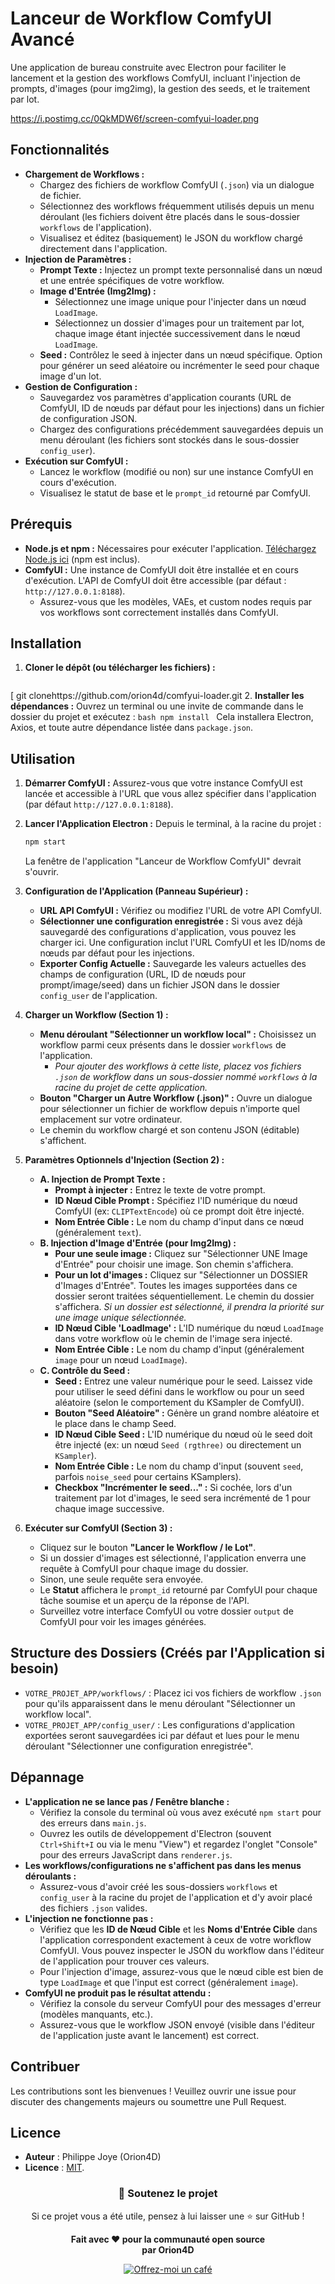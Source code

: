 # Lanceur de Workflow ComfyUI Avancé

Une application de bureau construite avec Electron pour faciliter le lancement et la gestion des workflows ComfyUI, incluant l'injection de prompts, d'images (pour img2img), la gestion des seeds, et le traitement par lot.


https://i.postimg.cc/0QkMDW6f/screen-comfyui-loader.png



## Fonctionnalités

*   **Chargement de Workflows :**
    *   Chargez des fichiers de workflow ComfyUI (`.json`) via un dialogue de fichier.
    *   Sélectionnez des workflows fréquemment utilisés depuis un menu déroulant (les fichiers doivent être placés dans le sous-dossier `workflows` de l'application).
    *   Visualisez et éditez (basiquement) le JSON du workflow chargé directement dans l'application.
*   **Injection de Paramètres :**
    *   **Prompt Texte :** Injectez un prompt texte personnalisé dans un nœud et une entrée spécifiques de votre workflow.
    *   **Image d'Entrée (Img2Img) :**
        *   Sélectionnez une image unique pour l'injecter dans un nœud `LoadImage`.
        *   Sélectionnez un dossier d'images pour un traitement par lot, chaque image étant injectée successivement dans le nœud `LoadImage`.
    *   **Seed :** Contrôlez le seed à injecter dans un nœud spécifique. Option pour générer un seed aléatoire ou incrémenter le seed pour chaque image d'un lot.
*   **Gestion de Configuration :**
    *   Sauvegardez vos paramètres d'application courants (URL de ComfyUI, ID de nœuds par défaut pour les injections) dans un fichier de configuration JSON.
    *   Chargez des configurations précédemment sauvegardées depuis un menu déroulant (les fichiers sont stockés dans le sous-dossier `config_user`).
*   **Exécution sur ComfyUI :**
    *   Lancez le workflow (modifié ou non) sur une instance ComfyUI en cours d'exécution.
    *   Visualisez le statut de base et le `prompt_id` retourné par ComfyUI.

## Prérequis

*   **Node.js et npm :** Nécessaires pour exécuter l'application. <a href="https://nodejs.org/" target="_blank">Téléchargez Node.js ici</a> (npm est inclus).
*   **ComfyUI :** Une instance de ComfyUI doit être installée et en cours d'exécution. L'API de ComfyUI doit être accessible (par défaut : `http://127.0.0.1:8188`).
    *   Assurez-vous que les modèles, VAEs, et custom nodes requis par vos workflows sont correctement installés dans ComfyUI.

## Installation

1.  **Cloner le dépôt (ou télécharger les fichiers) :**
    ```bash
[   git clonehttps://github.com/orion4d/comfyui-loader.git
2.  **Installer les dépendances :**
    Ouvrez un terminal ou une invite de commande dans le dossier du projet et exécutez :
    ```bash
    npm install
    ```
    Cela installera Electron, Axios, et toute autre dépendance listée dans `package.json`.

## Utilisation

1.  **Démarrer ComfyUI :**
    Assurez-vous que votre instance ComfyUI est lancée et accessible à l'URL que vous allez spécifier dans l'application (par défaut `http://127.0.0.1:8188`).

2.  **Lancer l'Application Electron :**
    Depuis le terminal, à la racine du projet :
    ```bash
    npm start
    ```
    La fenêtre de l'application "Lanceur de Workflow ComfyUI" devrait s'ouvrir.

3.  **Configuration de l'Application (Panneau Supérieur) :**
    *   **URL API ComfyUI :** Vérifiez ou modifiez l'URL de votre API ComfyUI.
    *   **Sélectionner une configuration enregistrée :** Si vous avez déjà sauvegardé des configurations d'application, vous pouvez les charger ici. Une configuration inclut l'URL ComfyUI et les ID/noms de nœuds par défaut pour les injections.
    *   **Exporter Config Actuelle :** Sauvegarde les valeurs actuelles des champs de configuration (URL, ID de nœuds pour prompt/image/seed) dans un fichier JSON dans le dossier `config_user` de l'application.

4.  **Charger un Workflow (Section 1) :**
    *   **Menu déroulant "Sélectionner un workflow local" :** Choisissez un workflow parmi ceux présents dans le dossier `workflows` de l'application.
        *   *Pour ajouter des workflows à cette liste, placez vos fichiers `.json` de workflow dans un sous-dossier nommé `workflows` à la racine du projet de cette application.*
    *   **Bouton "Charger un Autre Workflow (.json)" :** Ouvre un dialogue pour sélectionner un fichier de workflow depuis n'importe quel emplacement sur votre ordinateur.
    *   Le chemin du workflow chargé et son contenu JSON (éditable) s'affichent.

5.  **Paramètres Optionnels d'Injection (Section 2) :**
    *   **A. Injection de Prompt Texte :**
        *   **Prompt à injecter :** Entrez le texte de votre prompt.
        *   **ID Nœud Cible Prompt :** Spécifiez l'ID numérique du nœud ComfyUI (ex: `CLIPTextEncode`) où ce prompt doit être injecté.
        *   **Nom Entrée Cible :** Le nom du champ d'input dans ce nœud (généralement `text`).
    *   **B. Injection d'Image d'Entrée (pour Img2Img) :**
        *   **Pour une seule image :** Cliquez sur "Sélectionner UNE Image d'Entrée" pour choisir une image. Son chemin s'affichera.
        *   **Pour un lot d'images :** Cliquez sur "Sélectionner un DOSSIER d'Images d'Entrée". Toutes les images supportées dans ce dossier seront traitées séquentiellement. Le chemin du dossier s'affichera. *Si un dossier est sélectionné, il prendra la priorité sur une image unique sélectionnée.*
        *   **ID Nœud Cible 'LoadImage' :** L'ID numérique du nœud `LoadImage` dans votre workflow où le chemin de l'image sera injecté.
        *   **Nom Entrée Cible :** Le nom du champ d'input (généralement `image` pour un nœud `LoadImage`).
    *   **C. Contrôle du Seed :**
        *   **Seed :** Entrez une valeur numérique pour le seed. Laissez vide pour utiliser le seed défini dans le workflow ou pour un seed aléatoire (selon le comportement du KSampler de ComfyUI).
        *   **Bouton "Seed Aléatoire" :** Génère un grand nombre aléatoire et le place dans le champ Seed.
        *   **ID Nœud Cible Seed :** L'ID numérique du nœud où le seed doit être injecté (ex: un nœud `Seed (rgthree)` ou directement un `KSampler`).
        *   **Nom Entrée Cible :** Le nom du champ d'input (souvent `seed`, parfois `noise_seed` pour certains KSamplers).
        *   **Checkbox "Incrémenter le seed..." :** Si cochée, lors d'un traitement par lot d'images, le seed sera incrémenté de 1 pour chaque image successive.

6.  **Exécuter sur ComfyUI (Section 3) :**
    *   Cliquez sur le bouton **"Lancer le Workflow / le Lot"**.
    *   Si un dossier d'images est sélectionné, l'application enverra une requête à ComfyUI pour chaque image du dossier.
    *   Sinon, une seule requête sera envoyée.
    *   Le **Statut** affichera le `prompt_id` retourné par ComfyUI pour chaque tâche soumise et un aperçu de la réponse de l'API.
    *   Surveillez votre interface ComfyUI ou votre dossier `output` de ComfyUI pour voir les images générées.

## Structure des Dossiers (Créés par l'Application si besoin)

*   `VOTRE_PROJET_APP/workflows/` : Placez ici vos fichiers de workflow `.json` pour qu'ils apparaissent dans le menu déroulant "Sélectionner un workflow local".
*   `VOTRE_PROJET_APP/config_user/` : Les configurations d'application exportées seront sauvegardées ici par défaut et lues pour le menu déroulant "Sélectionner une configuration enregistrée".

## Dépannage

*   **L'application ne se lance pas / Fenêtre blanche :**
    *   Vérifiez la console du terminal où vous avez exécuté `npm start` pour des erreurs dans `main.js`.
    *   Ouvrez les outils de développement d'Electron (souvent `Ctrl+Shift+I` ou via le menu "View") et regardez l'onglet "Console" pour des erreurs JavaScript dans `renderer.js`.
*   **Les workflows/configurations ne s'affichent pas dans les menus déroulants :**
    *   Assurez-vous d'avoir créé les sous-dossiers `workflows` et `config_user` à la racine du projet de l'application et d'y avoir placé des fichiers `.json` valides.
*   **L'injection ne fonctionne pas :**
    *   Vérifiez que les **ID de Nœud Cible** et les **Noms d'Entrée Cible** dans l'application correspondent exactement à ceux de votre workflow ComfyUI. Vous pouvez inspecter le JSON du workflow dans l'éditeur de l'application pour trouver ces valeurs.
    *   Pour l'injection d'image, assurez-vous que le nœud cible est bien de type `LoadImage` et que l'input est correct (généralement `image`).
*   **ComfyUI ne produit pas le résultat attendu :**
    *   Vérifiez la console du serveur ComfyUI pour des messages d'erreur (modèles manquants, etc.).
    *   Assurez-vous que le workflow JSON envoyé (visible dans l'éditeur de l'application juste avant le lancement) est correct.

## Contribuer

Les contributions sont les bienvenues ! Veuillez ouvrir une issue pour discuter des changements majeurs ou soumettre une Pull Request.

## Licence

- **Auteur** : Philippe Joye (Orion4D)
- **Licence** : [MIT](./LICENSE).

<div align="center">

### 🌟 **Soutenez le projet**

Si ce projet vous a été utile, pensez à lui laisser une ⭐ sur GitHub !

**Fait avec ❤️ pour la communauté open source**  
**par Orion4D**

[![Offrez-moi un café](https://ko-fi.com/img/githubbutton_sm.svg)](https://ko-fi.com/orion4d)

</div>
